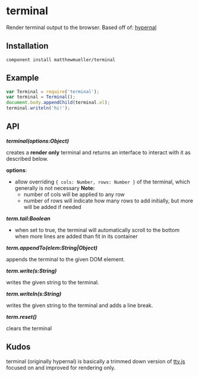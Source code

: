# terminal

Render terminal output to the browser. Based off of: [hypernal](https://github.com/thlorenz/hypernal)

## Installation

    component install matthewmueller/terminal

## Example

```js
var Terminal = require('terminal');
var terminal = Terminal();
document.body.appendChild(terminal.el);
terminal.writeln('hi!');
```

## API

***terminal(options:Object)***

creates a **render only** terminal and returns an interface to interact with it as described below.

**options**:
- allow overriding `{ cols: Number, rows: Number }` of the terminal, which generally is not necessary
**Note:**
  - number of cols will be applied to any row
  - number of rows will indicate how many rows to add initially, but more will be added if needed

***term.tail:Boolean***

- when set to true, the terminal will automatically scroll to the bottom when more lines are added than fit in its
  container

***term.appendTo(elem:String|Object)***

appends the terminal to the given DOM element.

***term.write(s:String)***

writes the given string to the terminal.

***term.writeln(s:String)***

writes the given string to the terminal and adds a line break.

***term.reset()***

clears the terminal

## Kudos

terminal (originally hypernal) is basically a trimmed down version of [tty.js](https://github.com/chjj/tty.js/) focused on and improved for rendering only.
